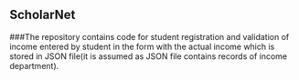 ## ScholarNet
###The repository contains code for student registration and validation of income entered by student in the form with the actual income which is stored in JSON file(it is assumed as JSON file contains records of income department).
